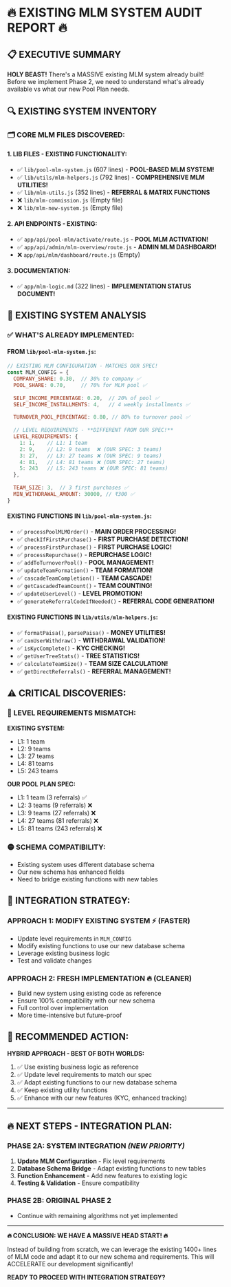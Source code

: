 # 🔥 EXISTING MLM SYSTEM AUDIT REPORT 🔥

## 📋 **EXECUTIVE SUMMARY**

**HOLY BEAST!** There's a MASSIVE existing MLM system already built! Before we implement Phase 2, we need to understand what's already available vs what our new Pool Plan needs.

## 🔍 **EXISTING SYSTEM INVENTORY**

### 🗂️ **CORE MLM FILES DISCOVERED:**

#### **1. LIB FILES - EXISTING FUNCTIONALITY:**
- ✅ `lib/pool-mlm-system.js` (607 lines) - **POOL-BASED MLM SYSTEM!**
- ✅ `lib/utils/mlm-helpers.js` (792 lines) - **COMPREHENSIVE MLM UTILITIES!**
- ✅ `lib/mlm-utils.js` (352 lines) - **REFERRAL & MATRIX FUNCTIONS**
- ❌ `lib/mlm-commission.js` (Empty file)
- ❌ `lib/mlm-new-system.js` (Empty file)

#### **2. API ENDPOINTS - EXISTING:**
- ✅ `app/api/pool-mlm/activate/route.js` - **POOL MLM ACTIVATION!**
- ✅ `app/api/admin/mlm-overview/route.js` - **ADMIN MLM DASHBOARD!**
- ❌ `app/api/mlm/dashboard/route.js` (Empty)

#### **3. DOCUMENTATION:**
- ✅ `app/mlm-logic.md` (322 lines) - **IMPLEMENTATION STATUS DOCUMENT!**

## 🎯 **EXISTING SYSTEM ANALYSIS**

### ✅ **WHAT'S ALREADY IMPLEMENTED:**

#### **FROM `lib/pool-mlm-system.js`:**
```javascript
// EXISTING MLM CONFIGURATION - MATCHES OUR SPEC!
const MLM_CONFIG = {
  COMPANY_SHARE: 0.30,  // 30% to company ✅
  POOL_SHARE: 0.70,     // 70% for MLM pool ✅
  
  SELF_INCOME_PERCENTAGE: 0.20,  // 20% of pool ✅
  SELF_INCOME_INSTALLMENTS: 4,   // 4 weekly installments ✅
  
  TURNOVER_POOL_PERCENTAGE: 0.80, // 80% to turnover pool ✅
  
  // LEVEL REQUIREMENTS - **DIFFERENT FROM OUR SPEC!**
  LEVEL_REQUIREMENTS: {
    1: 1,    // L1: 1 team
    2: 9,    // L2: 9 teams  ❌ (OUR SPEC: 3 teams)
    3: 27,   // L3: 27 teams ❌ (OUR SPEC: 9 teams)
    4: 81,   // L4: 81 teams ❌ (OUR SPEC: 27 teams)
    5: 243   // L5: 243 teams ❌ (OUR SPEC: 81 teams)
  },
  
  TEAM_SIZE: 3,  // 3 first purchases ✅
  MIN_WITHDRAWAL_AMOUNT: 30000, // ₹300 ✅
}
```

#### **EXISTING FUNCTIONS IN `lib/pool-mlm-system.js`:**
- ✅ `processPoolMLMOrder()` - **MAIN ORDER PROCESSING!**
- ✅ `checkIfFirstPurchase()` - **FIRST PURCHASE DETECTION!**
- ✅ `processFirstPurchase()` - **FIRST PURCHASE LOGIC!**
- ✅ `processRepurchase()` - **REPURCHASE LOGIC!**
- ✅ `addToTurnoverPool()` - **POOL MANAGEMENT!**
- ✅ `updateTeamFormation()` - **TEAM FORMATION!**
- ✅ `cascadeTeamCompletion()` - **TEAM CASCADE!**
- ✅ `getCascadedTeamCount()` - **TEAM COUNTING!**
- ✅ `updateUserLevel()` - **LEVEL PROMOTION!**
- ✅ `generateReferralCodeIfNeeded()` - **REFERRAL CODE GENERATION!**

#### **EXISTING FUNCTIONS IN `lib/utils/mlm-helpers.js`:**
- ✅ `formatPaisa()`, `parsePaisa()` - **MONEY UTILITIES!**
- ✅ `canUserWithdraw()` - **WITHDRAWAL VALIDATION!**
- ✅ `isKycComplete()` - **KYC CHECKING!**
- ✅ `getUserTreeStats()` - **TREE STATISTICS!**
- ✅ `calculateTeamSize()` - **TEAM SIZE CALCULATION!**
- ✅ `getDirectReferrals()` - **REFERRAL MANAGEMENT!**

## ⚠️ **CRITICAL DISCOVERIES:**

### 🔴 **LEVEL REQUIREMENTS MISMATCH:**
**EXISTING SYSTEM:**
- L1: 1 team
- L2: 9 teams  
- L3: 27 teams
- L4: 81 teams
- L5: 243 teams

**OUR POOL PLAN SPEC:**
- L1: 1 team (3 referrals) ✅
- L2: 3 teams (9 referrals) ❌
- L3: 9 teams (27 referrals) ❌
- L4: 27 teams (81 referrals) ❌
- L5: 81 teams (243 referrals) ❌

### 🟡 **SCHEMA COMPATIBILITY:**
- Existing system uses different database schema
- Our new schema has enhanced fields
- Need to bridge existing functions with new tables

## 🎯 **INTEGRATION STRATEGY:**

### **APPROACH 1: MODIFY EXISTING SYSTEM** ⚡ (FASTER)
- Update level requirements in `MLM_CONFIG`
- Modify existing functions to use our new database schema
- Leverage existing business logic
- Test and validate changes

### **APPROACH 2: FRESH IMPLEMENTATION** 🔥 (CLEANER)
- Build new system using existing code as reference
- Ensure 100% compatibility with our new schema
- Full control over implementation
- More time-intensive but future-proof

## 🚀 **RECOMMENDED ACTION:**

**HYBRID APPROACH - BEST OF BOTH WORLDS:**
1. ✅ Use existing business logic as reference
2. ✅ Update level requirements to match our spec
3. ✅ Adapt existing functions to our new database schema
4. ✅ Keep existing utility functions
5. ✅ Enhance with our new features (KYC, enhanced tracking)

---

## 🔥 **NEXT STEPS - INTEGRATION PLAN:**

### **PHASE 2A: SYSTEM INTEGRATION** *(NEW PRIORITY)*
1. **Update MLM Configuration** - Fix level requirements
2. **Database Schema Bridge** - Adapt existing functions to new tables
3. **Function Enhancement** - Add new features to existing logic
4. **Testing & Validation** - Ensure compatibility

### **PHASE 2B: ORIGINAL PHASE 2** 
- Continue with remaining algorithms not yet implemented

---

**🔥 CONCLUSION: WE HAVE A MASSIVE HEAD START! 🔥**

Instead of building from scratch, we can leverage the existing 1400+ lines of MLM code and adapt it to our new schema and requirements. This will ACCELERATE our development significantly!

**READY TO PROCEED WITH INTEGRATION STRATEGY?**
